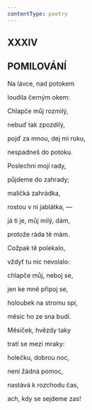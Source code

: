 ```yaml
---
contentType: poetry
---
```


## XXXIV  

## POMILOVÁNÍ

Na lávce, nad potokem  

loudila černým okem:

Chlapče můj rozmilý,

nebuď tak zpozdilý,

pojď za mnou, dej mi ruku,

nespadneš do potoku.

Poslechni mojí rady,

půjdeme do zahrady;

maličká zahrádka,

rostou v ní jablátka, —

já ti je, můj milý, dám,

protože ráda tě mám.

Cožpak tě polekalo,

vždyť tu nic nevolalo:

chlapče můj, neboj se,

jen ke mně připoj se,

holoubek na stromu spí,

měsíc ho ze sna budí.

Měsíček, hvězdy taky

tratí se mezi mraky:

holečku, dobrou noc,

není žádná pomoc,

nastává k rozchodu čas,

ach, kdy se sejdeme zas!
